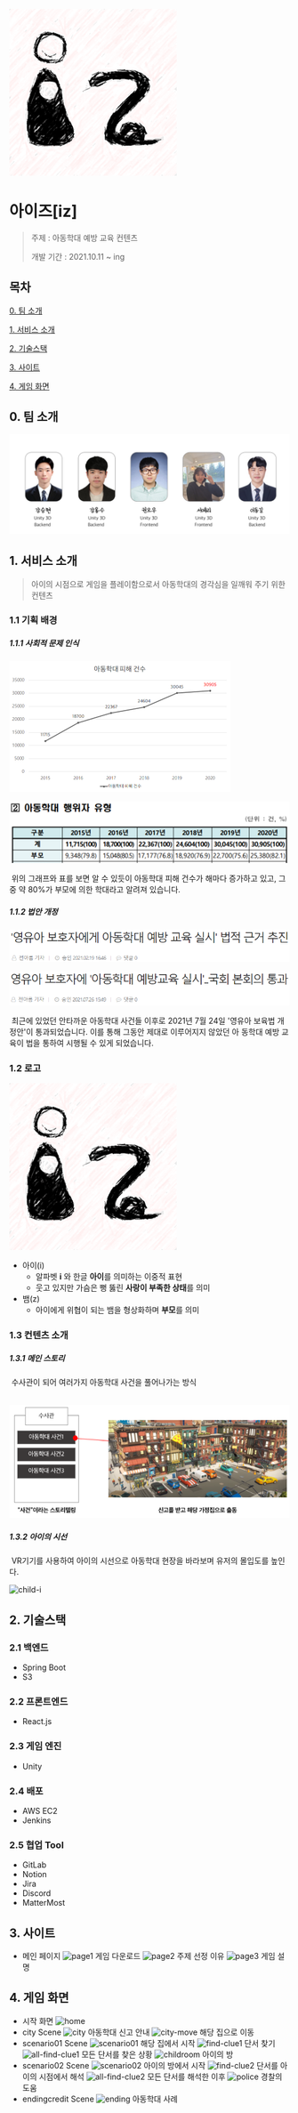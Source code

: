 ![iz-logo](README.assets/iz-logo.png)

# 아이즈[iz]

>
>주제 : 아동학대 예방 교육 컨텐츠
>
>개발 기간 : 2021.10.11 ~ ing



## 목차

[0. 팀 소개](#0-팀-소개)

[1. 서비스 소개](#1-서비스-소개)

[2. 기술스택](#2-기술스택)

[3. 사이트](#3-사이트)

[4. 게임 화면](#4-게임-화면)

## 0. 팀 소개

![image-20211022094207829](README.assets/image-20211022094207829.png)



## 1. 서비스 소개

> 아이의 시점으로 게임을 플레이함으로서 아동학대의 경각심을 일깨워 주기 위한 컨텐츠



### 1.1 기획 배경

##### 		1.1.1 사회적 문제 인식

<img src="README.assets/image-20211022095732299.png" alt="image-20211022095732299" style="zoom:50%;" />

![image-20211022095840230](README.assets/image-20211022095840230.png)

​	위의 그래프와 표를 보면 알 수 있듯이 아동학대 피해 건수가 해마다 증가하고 있고, 그 중  약 80%가 부모에 의한 학대라고 알려져 있습니다.

##### 		1.1.2 법안 개정

![Image-Pasted-at-2021-10-22-10-26](README.assets/Image-Pasted-at-2021-10-22-10-26.png)

![Image-Pasted-at-2021-10-22-10-27](README.assets/Image-Pasted-at-2021-10-22-10-27.png)

​	최근에 있었던 안타까운 아동학대 사건들 이후로 2021년 7월 24일 '영유아 보육법 개정안'이 통과되었습니다. 이를 통해 그동안 제대로 이루어지지 않았던 아	동학대 예방 교육이 법을 통하여 시행될 수 있게 되었습니다.



### 1.2 로고

![iz-logo](README.assets/iz-logo.png)

- 아이(i)
  - 알파벳 **i** 와 한글 **아이**를 의미하는 이중적 표현
  - 웃고 있지만 가슴은 뻥 뚫린 **사랑이 부족한 상태**를 의미
- 뱀(z)
  - 아이에게 위협이 되는 뱀을 형상화하며 **부모**를 의미



### 1.3 컨텐츠 소개

##### 	1.3.1 메인 스토리

​	수사관이 되어 여러가지 아동학대 사건을 풀어나가는 방식

​	![image-20211022101658815](README.assets/image-20211022101658815.png)

##### 	1.3.2 아이의 시선

​	VR기기를 사용하여 아이의 시선으로 아동학대 현장을 바라보며 유저의 몰입도를 높인다.

![child-i](https://user-images.githubusercontent.com/60142959/142143259-738172e5-9167-4b51-876f-129d75dc3365.jpg)



## 2. 기술스택

### 2.1 백엔드

- Spring Boot
- S3


### 2.2 프론트엔드

- React.js


### 2.3 게임 엔진

- Unity


### 2.4 배포

- AWS EC2
- Jenkins


### 2.5 협업 Tool

- GitLab
- Notion
- Jira
- Discord
- MatterMost

## 3. 사이트
- 메인 페이지
![page1](https://user-images.githubusercontent.com/60142959/142142026-98b02892-3266-4932-a1ed-2b1292175d82.png)
게임 다운로드
![page2](https://user-images.githubusercontent.com/60142959/142142031-d1d9ca16-7eaa-4969-822a-a1fa995451bc.png)
주제 선정 이유
![page3](https://user-images.githubusercontent.com/60142959/142142034-3b4ee71f-410a-4cc5-a9bc-cb8806119f93.png)
게임 설명

## 4. 게임 화면
- 시작 화면
![home](https://user-images.githubusercontent.com/60142959/142142308-6ed8c3e9-7d7d-44b2-8048-1a6847ecb00d.jpg)
- city Scene
![city](https://user-images.githubusercontent.com/60142959/142142354-eec0e338-c4b6-41c7-82ce-3bce49a7efd3.jpg)
아동학대 신고 안내
![city-move](https://user-images.githubusercontent.com/60142959/142142403-36b35410-904b-41e4-9d22-3fa142573f9f.jpg)
해당 집으로 이동
- scenario01 Scene
![scenario01](https://user-images.githubusercontent.com/60142959/142142470-6149741a-f8cc-41c8-b6cd-bdc94f882df3.jpg)
해당 집에서 시작
![find-clue1](https://user-images.githubusercontent.com/60142959/142142484-0b3c5494-141e-43f0-b2b6-8012a7ab700b.jpg)
단서 찾기
![all-find-clue1](https://user-images.githubusercontent.com/60142959/142142497-e86b0bb9-1c9a-4614-8ce4-895e52eac3ad.jpg)
모든 단서를 찾은 상황
![childroom](https://user-images.githubusercontent.com/60142959/142142503-628ee2de-ca1e-47ab-b165-9a88b73e4ee9.jpg)
아이의 방
- scenario02 Scene
![scenario02](https://user-images.githubusercontent.com/60142959/142142676-ba173b29-19fb-47cb-8439-73602c6db3d0.jpg)
아이의 방에서 시작
![find-clue2](https://user-images.githubusercontent.com/60142959/142142847-4c9ea8bf-7619-4ef7-a19c-16846589b588.jpg)
단서를 아이의 시점에서 해석
![all-find-clue2](https://user-images.githubusercontent.com/60142959/142142852-37ebd3f5-d365-40af-a631-bcaa8aac7963.jpg)
모든 단서를 해석한 이후
![police](https://user-images.githubusercontent.com/60142959/142142868-fb746119-d0a9-45d7-abf1-0f288901bacd.jpg)
경찰의 도움
- endingcredit Scene
![ending](https://user-images.githubusercontent.com/60142959/142142905-3a6fec01-0ab9-4189-8c67-bef05c3ea3cc.jpg)
아동학대 사례